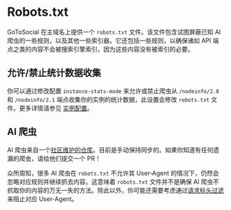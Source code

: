 # Robots.txt

GoToSocial 在主域名上提供一个 `robots.txt` 文件。该文件包含试图屏蔽已知 AI 爬虫的一些规则，以及其他一些索引器。它还包括一些规则，以确保诸如 API 端点之类的内容不会被搜索引擎索引，因为这些内容没有被索引的必要。

## 允许/禁止统计数据收集

你可以通过修改配置 `instance-stats-mode` 来允许或禁止爬虫从 `/nodeinfo/2.0` 和 `/nodeinfo/2.1` 端点收集你的实例的统计数据，此设置会修改 `robots.txt` 文件。更多详情请参见 [实例配置](../configuration/instance.md)。

## AI 爬虫

AI 爬虫来自一个[社区维护的仓库][airobots]。目前是手动保持同步的。如果你知道有任何遗漏的爬虫，请给他们提交一个 PR！

众所周知，很多 AI 爬虫在 `robots.txt` 不允许其 User-Agent 的情况下，仍然会忽略对应规则并继续抓去内容。这意味着 `robots.txt` 文件并不是确保 AI 爬虫不抓取你的内容的万无一失的方法。除此以外，你可能还需要考虑通过[请求标头过滤](request_filtering_modes.md)来阻止对应 User-Agent。

[airobots]: https://github.com/ai-robots-txt/ai.robots.txt/
